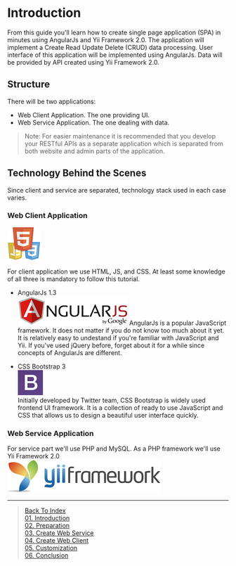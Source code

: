 # Introduction

From this guide you'll learn how to create single page application (SPA) in minutes using AngularJs and Yii Framework 2.0.
The application will implement a Create Read Update Delete (CRUD) data processing. User interface of this application will
be implemented using AngularJs. Data will be provided by API created using Yii Framework 2.0.

## Structure

There will be two applications:

- Web Client Application. The one providing UI.
- Web Service Application. The one dealing with data.

> Note: For easier maintenance it is recommended that you develop your RESTful APIs as a separate application which
  is separated from both website and admin parts of the application.

## Technology Behind the Scenes

Since client and service are separated, technology stack used in each case varies.

### Web Client Application

![](images/htmljscss.png)<br>

For client application we use HTML, JS, and CSS. At least some knowledge of all three is mandatory to follow this tutorial. 

- AngularJs 1.3<br>
![](images/angularjs.png)
AngularJs is a popular JavaScript framework. It does not matter if you do not know too much about it yet. It is relatively
easy to undestand if you're familiar with JavaScript and Yii. If you've used jQuery before, forget about it for a while
since concepts of AngularJs are different.

- CSS Bootstrap 3<br>
![](images/twitter_bootstrap.png)<br>
Initially developed by Twitter team, CSS Bootstrap is widely used frontend UI framework. It is a collection of ready
to use JavaScript and CSS that allows us to design a beautiful user interface quickly.

### Web Service Application
 
For service part we'll use PHP and MySQL. As a PHP framework we'll use Yii Framework 2.0<br>
![](images/yii.png)<br>

---

> [Back To Index](index.md) <br>
> [01. Introduction](01-introduction.md) <br> 
> [02. Preparation](02-preparation.md) <br>
> [03. Create Web Service](03-create-web-service.md) <br>
> [04. Create Web Client](04-create-web-client.md) <br>
> [05. Customization](05-customization.md) <br>
> [06. Conclusion](06-conclusion.md) <br>
